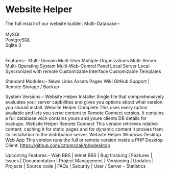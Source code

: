 # Website Helper
 The full install of our website builder.
 Multi-Database:-<br>
 <br>
 MySQL<br>
 PostgreSQL<br>
 Sqlite 3<br>
 <br>


 Features:-
	Multi-Domain
	Multi-User
	Multiple Organizations
	Multi-Server
	Multi-Operating System
	Multi-Web-Control Panel
	Local Server
	Local Syncronized with remote
	Customizable Interface
	Customizable Templates

Standard Modules:-
	News
	Links
	Assets
	Pages 
	Wiki
	GitHub Support | 
	Remote Storage / Backup
	
System Versions:-
	Website Helper Installer
 		Single file that comprehensively evaluates your server 
		capbilities and gives you options about what version you should install.
	Website Helper Complete
 		This uses every option available and lets you serve content to Remote Connect versios.
   		It contains a full database wich contains yours and youre clients DB details for backups.
	Website Helper Remote Connect
 		This version retrieves relative content, caching it for static pages and for dynamic content 
   		it proxies from its installation to the distribution server.
	Website Helper Windows Desktop Web App
 		This version runs the full or remote version inside a PHP Desktop Client. https://github.com/cztomczak/phpdesktop

  Upcoming Features:-
  	Web BBS | telnet BBS | Bug tracking |
    	Features | Issues | Documentation | Project Management |
   	Versioning | Updates | Projects | Source code |
     	FAQs | Security | User / Server - Statistics
 
 
